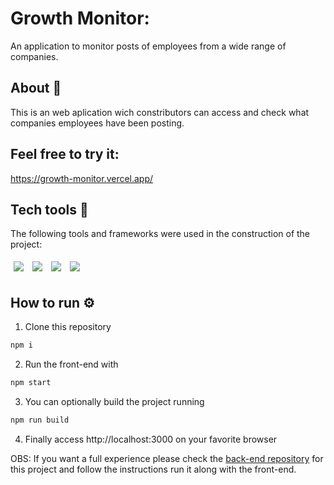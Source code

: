 # Growth Monitor:
An application to monitor posts of employees from a wide range of companies.
## About 🔎
This is an web aplication wich constributors can access and check what companies employees have been posting.

## Feel free to try it:
https://growth-monitor.vercel.app/
## Tech tools 🔧
The following tools and frameworks were used in the construction of the project:<br>
<p>
  <img style='margin: 5px;' src='https://img.shields.io/badge/styled-components%20-%2320232a.svg?&style=for-the-badge&color=b8679e&logo=styled-components&logoColor=%3a3a3a'>
  <img style='margin: 5px;' src='https://img.shields.io/badge/axios%20-%2320232a.svg?&style=for-the-badge&color=informational'>
  <img style='margin: 5px;' src="https://img.shields.io/badge/react-app%20-%2320232a.svg?&style=for-the-badge&color=60ddf9&logo=react&logoColor=%2361DAFB"/>
  <img style='margin: 5px;' src="https://img.shields.io/badge/react_route%20-%2320232a.svg?&style=for-the-badge&logo=react&logoColor=%2361DAFB"/>
</p>

## How to run ⚙️

1. Clone this repository
```bash
npm i
```
2. Run the front-end with
```bash
npm start
```
3. You can optionally build the project running
```bash
npm run build
```
4. Finally access http://localhost:3000 on your favorite browser 

OBS: If you want a full experience please check the [back-end repository](https://github.com/eduardosaneto/growth-monitor-back) for this project and follow the instructions run it along with the front-end.